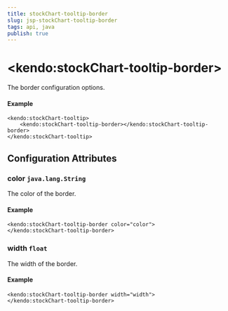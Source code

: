 ```yaml
---
title: stockChart-tooltip-border
slug: jsp-stockChart-tooltip-border
tags: api, java
publish: true
---
```


# \<kendo:stockChart-tooltip-border\>

The border configuration options.

#### Example
    <kendo:stockChart-tooltip>
        <kendo:stockChart-tooltip-border></kendo:stockChart-tooltip-border>
    </kendo:stockChart-tooltip>

## Configuration Attributes

### color `java.lang.String`

The color of the border.

#### Example
    <kendo:stockChart-tooltip-border color="color">
    </kendo:stockChart-tooltip-border>

### width `float`

The width of the border.

#### Example
    <kendo:stockChart-tooltip-border width="width">
    </kendo:stockChart-tooltip-border>

